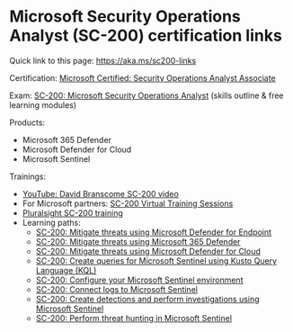 # Microsoft Security Operations Analyst (SC-200) certification links

Quick link to this page: https://aka.ms/sc200-links

Certification: [Microsoft Certified: Security Operations Analyst Associate](https://docs.microsoft.com/en-us/learn/certifications/security-operations-analyst/)

Exam: [SC-200: Microsoft Security Operations Analyst](https://docs.microsoft.com/en-us/learn/certifications/exams/sc-200) (skills outline & free learning modules)

Products:
* Microsoft 365 Defender
* Microsoft Defender for Cloud
* Microsoft Sentinel

Trainings:
* [YouTube: David Branscome SC-200 video](https://www.youtube.com/watch?v=EJ4Fm_omTNI)
* For Microsoft partners: [SC-200 Virtual Training Sessions](https://partner.microsoft.com/en-us/training/assets/collection/microsoft-security-operations-analyst-sc-200#/)
* [Pluralsight SC-200 training](https://www.pluralsight.com/paths/microsoft-security-operations-analyst-sc-200)
* Learning paths:
  * [SC-200: Mitigate threats using Microsoft Defender for Endpoint](https://docs.microsoft.com/en-us/learn/paths/sc-200-mitigate-threats-using-microsoft-defender-for-endpoint/)
  * [SC-200: Mitigate threats using Microsoft 365 Defender](https://docs.microsoft.com/en-us/learn/paths/sc-200-mitigate-threats-using-microsoft-365-defender/)
  * [SC-200: Mitigate threats using Microsoft Defender for Cloud](https://docs.microsoft.com/en-us/learn/paths/sc-200-mitigate-threats-using-azure-defender/)
  * [SC-200: Create queries for Microsoft Sentinel using Kusto Query Language (KQL)](https://docs.microsoft.com/en-us/learn/paths/sc-200-utilize-kql-for-azure-sentinel/)
  * [SC-200: Configure your Microsoft Sentinel environment](https://docs.microsoft.com/en-us/learn/paths/sc-200-configure-azure-sentinel-environment/)
  * [SC-200: Connect logs to Microsoft Sentinel](https://docs.microsoft.com/en-us/learn/paths/sc-200-connect-logs-to-azure-sentinel/)
  * [SC-200: Create detections and perform investigations using Microsoft Sentinel](https://docs.microsoft.com/en-us/learn/paths/sc-200-create-detections-perform-investigations-azure-sentinel/)
  * [SC-200: Perform threat hunting in Microsoft Sentinel](https://docs.microsoft.com/en-us/learn/paths/sc-200-perform-threat-hunting-azure-sentinel/)

